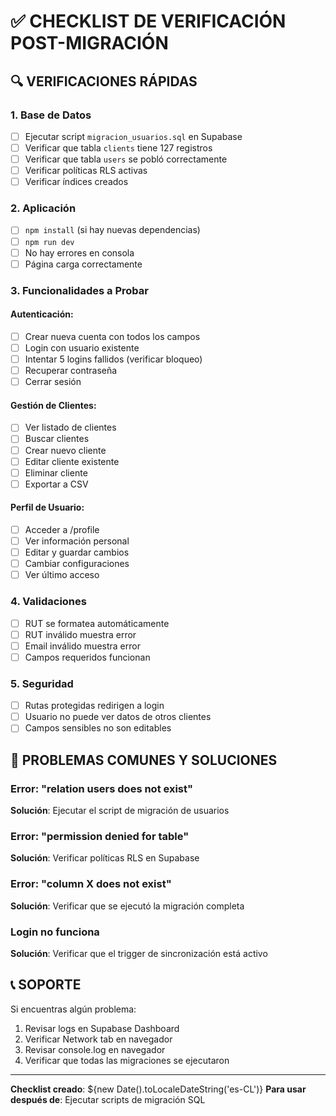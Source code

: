 # ✅ CHECKLIST DE VERIFICACIÓN POST-MIGRACIÓN

## 🔍 VERIFICACIONES RÁPIDAS

### 1. Base de Datos
- [ ] Ejecutar script `migracion_usuarios.sql` en Supabase
- [ ] Verificar que tabla `clients` tiene 127 registros
- [ ] Verificar que tabla `users` se pobló correctamente
- [ ] Verificar políticas RLS activas
- [ ] Verificar índices creados

### 2. Aplicación
- [ ] `npm install` (si hay nuevas dependencias)
- [ ] `npm run dev`
- [ ] No hay errores en consola
- [ ] Página carga correctamente

### 3. Funcionalidades a Probar

#### Autenticación:
- [ ] Crear nueva cuenta con todos los campos
- [ ] Login con usuario existente
- [ ] Intentar 5 logins fallidos (verificar bloqueo)
- [ ] Recuperar contraseña
- [ ] Cerrar sesión

#### Gestión de Clientes:
- [ ] Ver listado de clientes
- [ ] Buscar clientes
- [ ] Crear nuevo cliente
- [ ] Editar cliente existente
- [ ] Eliminar cliente
- [ ] Exportar a CSV

#### Perfil de Usuario:
- [ ] Acceder a /profile
- [ ] Ver información personal
- [ ] Editar y guardar cambios
- [ ] Cambiar configuraciones
- [ ] Ver último acceso

### 4. Validaciones
- [ ] RUT se formatea automáticamente
- [ ] RUT inválido muestra error
- [ ] Email inválido muestra error
- [ ] Campos requeridos funcionan

### 5. Seguridad
- [ ] Rutas protegidas redirigen a login
- [ ] Usuario no puede ver datos de otros clientes
- [ ] Campos sensibles no son editables

## 🚨 PROBLEMAS COMUNES Y SOLUCIONES

### Error: "relation users does not exist"
**Solución**: Ejecutar el script de migración de usuarios

### Error: "permission denied for table"
**Solución**: Verificar políticas RLS en Supabase

### Error: "column X does not exist"
**Solución**: Verificar que se ejecutó la migración completa

### Login no funciona
**Solución**: Verificar que el trigger de sincronización está activo

## 📞 SOPORTE

Si encuentras algún problema:
1. Revisar logs en Supabase Dashboard
2. Verificar Network tab en navegador
3. Revisar console.log en navegador
4. Verificar que todas las migraciones se ejecutaron

---

**Checklist creado**: ${new Date().toLocaleDateString('es-CL')}
**Para usar después de**: Ejecutar scripts de migración SQL
